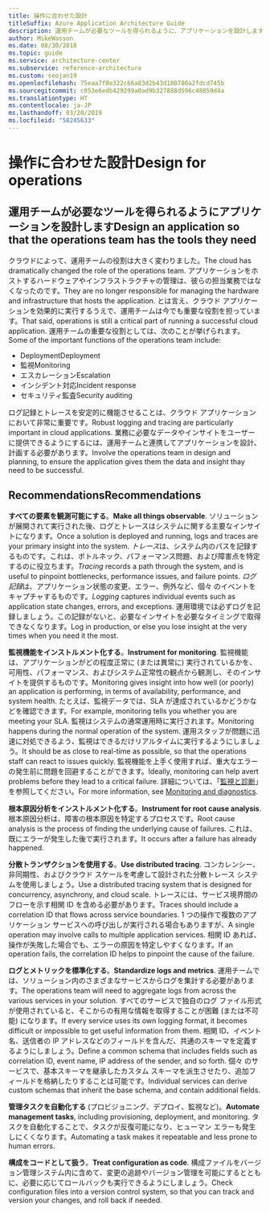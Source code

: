 ```yaml
---
title: 操作に合わせた設計
titleSuffix: Azure Application Architecture Guide
description: 運用チームが必要なツールを得られるように、アプリケーションを設計します。
author: MikeWasson
ms.date: 08/30/2018
ms.topic: guide
ms.service: architecture-center
ms.subservice: reference-architecture
ms.custom: seojan19
ms.openlocfilehash: 75eaa7f8e322c66a83d2b43d180780a2fdcd745b
ms.sourcegitcommit: c053e6edb429299a0ad9b327888d596c48859d4a
ms.translationtype: HT
ms.contentlocale: ja-JP
ms.lasthandoff: 03/20/2019
ms.locfileid: "58245633"
---
```

# <a name="design-for-operations"></a><span data-ttu-id="88c28-103">操作に合わせた設計</span><span class="sxs-lookup"><span data-stu-id="88c28-103">Design for operations</span></span>

## <a name="design-an-application-so-that-the-operations-team-has-the-tools-they-need"></a><span data-ttu-id="88c28-104">運用チームが必要なツールを得られるようにアプリケーションを設計します</span><span class="sxs-lookup"><span data-stu-id="88c28-104">Design an application so that the operations team has the tools they need</span></span>

<span data-ttu-id="88c28-105">クラウドによって、運用チームの役割は大きく変わりました。</span><span class="sxs-lookup"><span data-stu-id="88c28-105">The cloud has dramatically changed the role of the operations team.</span></span> <span data-ttu-id="88c28-106">アプリケーションをホストするハードウェアやインフラストラクチャの管理は、彼らの担当業務ではなくなったのです。</span><span class="sxs-lookup"><span data-stu-id="88c28-106">They are no longer responsible for managing the hardware and infrastructure that hosts the application.</span></span>  <span data-ttu-id="88c28-107">とは言え、クラウド アプリケーションを効果的に実行するうえで、運用チームは今でも重要な役割を担っています。</span><span class="sxs-lookup"><span data-stu-id="88c28-107">That said, operations is still a critical part of running a successful cloud application.</span></span> <span data-ttu-id="88c28-108">運用チームの重要な役割としては、次のことが挙げられます。</span><span class="sxs-lookup"><span data-stu-id="88c28-108">Some of the important functions of the operations team include:</span></span>

- <span data-ttu-id="88c28-109">Deployment</span><span class="sxs-lookup"><span data-stu-id="88c28-109">Deployment</span></span>
- <span data-ttu-id="88c28-110">監視</span><span class="sxs-lookup"><span data-stu-id="88c28-110">Monitoring</span></span>
- <span data-ttu-id="88c28-111">エスカレーション</span><span class="sxs-lookup"><span data-stu-id="88c28-111">Escalation</span></span>
- <span data-ttu-id="88c28-112">インシデント対応</span><span class="sxs-lookup"><span data-stu-id="88c28-112">Incident response</span></span>
- <span data-ttu-id="88c28-113">セキュリティ監査</span><span class="sxs-lookup"><span data-stu-id="88c28-113">Security auditing</span></span>

<span data-ttu-id="88c28-114">ログ記録とトレースを安定的に機能させることは、クラウド アプリケーションにおいて非常に重要です。</span><span class="sxs-lookup"><span data-stu-id="88c28-114">Robust logging and tracing are particularly important in cloud applications.</span></span> <span data-ttu-id="88c28-115">業務に必要なデータやインサイトをユーザーに提供できるようにするには、運用チームと連携してアプリケーションを設計、計画する必要があります。</span><span class="sxs-lookup"><span data-stu-id="88c28-115">Involve the operations team in design and planning, to ensure the application gives them the data and insight thay need to be successful.</span></span>  <!-- to do: Link to DevOps checklist -->

## <a name="recommendations"></a><span data-ttu-id="88c28-116">Recommendations</span><span class="sxs-lookup"><span data-stu-id="88c28-116">Recommendations</span></span>

<span data-ttu-id="88c28-117">**すべての要素を観測可能にする**。</span><span class="sxs-lookup"><span data-stu-id="88c28-117">**Make all things observable**.</span></span> <span data-ttu-id="88c28-118">ソリューションが展開されて実行された後、ログとトレースはシステムに関する主要なインサイトになります。</span><span class="sxs-lookup"><span data-stu-id="88c28-118">Once a solution is deployed and running, logs and traces are your primary insight into the system.</span></span> <span data-ttu-id="88c28-119">*トレース*は、システム内のパスを記録するものです。これは、ボトルネック、パフォーマンス問題、および障害点を特定するのに役立ちます。</span><span class="sxs-lookup"><span data-stu-id="88c28-119">*Tracing* records a path through the system, and is useful to pinpoint bottlenecks, performance issues, and failure points.</span></span> <span data-ttu-id="88c28-120">*ログ記録*は、アプリケーション状態の変更、エラー、例外など、個々 のイベントをキャプチャするものです。</span><span class="sxs-lookup"><span data-stu-id="88c28-120">*Logging* captures individual events such as application state changes, errors, and exceptions.</span></span> <span data-ttu-id="88c28-121">運用環境では必ずログを記録しましょう。この記録がないと、必要なインサイトを必要なタイミングで取得できなくなります。</span><span class="sxs-lookup"><span data-stu-id="88c28-121">Log in production, or else you lose insight at the very times when you need it the most.</span></span>

<span data-ttu-id="88c28-122">**監視機能をインストルメント化する**。</span><span class="sxs-lookup"><span data-stu-id="88c28-122">**Instrument for monitoring**.</span></span> <span data-ttu-id="88c28-123">監視機能は、アプリケーションがどの程度正常に (または異常に) 実行されているかを、可用性、パフォーマンス、およびシステム正常性の観点から観測し、そのインサイトを提供するものです。</span><span class="sxs-lookup"><span data-stu-id="88c28-123">Monitoring gives insight into how well (or poorly) an application is performing, in terms of availability, performance, and system health.</span></span> <span data-ttu-id="88c28-124">たとえば、監視データでは、SLA が達成されているかどうかなどを確認できます。</span><span class="sxs-lookup"><span data-stu-id="88c28-124">For example, monitoring tells you whether you are meeting your SLA.</span></span> <span data-ttu-id="88c28-125">監視はシステムの通常運用時に実行されます。</span><span class="sxs-lookup"><span data-stu-id="88c28-125">Monitoring happens during the normal operation of the system.</span></span> <span data-ttu-id="88c28-126">運用スタッフが問題に迅速に対処できるよう、監視はできるだけリアルタイムに実行するようにしましょう。</span><span class="sxs-lookup"><span data-stu-id="88c28-126">It should be as close to real-time as possible, so that the operations staff can react to issues quickly.</span></span> <span data-ttu-id="88c28-127">監視機能を上手く使用すれば、重大なエラーの発生前に問題を回避することができます。</span><span class="sxs-lookup"><span data-stu-id="88c28-127">Ideally, monitoring can help avert problems before they lead to a critical failure.</span></span> <span data-ttu-id="88c28-128">詳細については、「[監視と診断][monitoring]」を参照してください。</span><span class="sxs-lookup"><span data-stu-id="88c28-128">For more information, see [Monitoring and diagnostics][monitoring].</span></span>

<span data-ttu-id="88c28-129">**根本原因分析をインストルメント化する**。</span><span class="sxs-lookup"><span data-stu-id="88c28-129">**Instrument for root cause analysis**.</span></span> <span data-ttu-id="88c28-130">根本原因分析は、障害の根本原因を特定するプロセスです。</span><span class="sxs-lookup"><span data-stu-id="88c28-130">Root cause analysis is the process of finding the underlying cause of failures.</span></span> <span data-ttu-id="88c28-131">これは、既にエラーが発生した後で実行されます。</span><span class="sxs-lookup"><span data-stu-id="88c28-131">It occurs after a failure has already happened.</span></span>

<span data-ttu-id="88c28-132">**分散トランザクションを使用する**。</span><span class="sxs-lookup"><span data-stu-id="88c28-132">**Use distributed tracing**.</span></span> <span data-ttu-id="88c28-133">コンカレンシー、非同期性、およびクラウド スケールを考慮して設計された分散トレース システムを使用しましょう。</span><span class="sxs-lookup"><span data-stu-id="88c28-133">Use a distributed tracing system that is designed for concurrency, asynchrony, and cloud scale.</span></span> <span data-ttu-id="88c28-134">トレースには、サービス境界間のフローを示す相関 ID を含める必要があります。</span><span class="sxs-lookup"><span data-stu-id="88c28-134">Traces should include a correlation ID that flows across service boundaries.</span></span> <span data-ttu-id="88c28-135">1 つの操作で複数のアプリケーション サービスへの呼び出しが実行される場合もありますが、</span><span class="sxs-lookup"><span data-stu-id="88c28-135">A single operation may involve calls to multiple application services.</span></span> <span data-ttu-id="88c28-136">相関 ID あれば、操作が失敗した場合でも、エラーの原因を特定しやすくなります。</span><span class="sxs-lookup"><span data-stu-id="88c28-136">If an operation fails, the correlation ID helps to pinpoint the cause of the failure.</span></span>

<span data-ttu-id="88c28-137">**ログとメトリックを標準化する**。</span><span class="sxs-lookup"><span data-stu-id="88c28-137">**Standardize logs and metrics**.</span></span> <span data-ttu-id="88c28-138">運用チームでは、ソリューション内のさまざまなサービスからログを集計する必要があります。</span><span class="sxs-lookup"><span data-stu-id="88c28-138">The operations team will need to aggregate logs from across the various services in your solution.</span></span> <span data-ttu-id="88c28-139">すべてのサービスで独自のログ ファイル形式が使用されていると、そこからの有用な情報を取得することが困難 (または不可能) になります。</span><span class="sxs-lookup"><span data-stu-id="88c28-139">If every service uses its own logging format, it becomes difficult or impossible to get useful information from them.</span></span> <span data-ttu-id="88c28-140">相関 ID、イベント名、送信者の IP アドレスなどのフィールドを含んだ、共通のスキーマを定義するようにしましょう。</span><span class="sxs-lookup"><span data-stu-id="88c28-140">Define a common schema that includes fields such as correlation ID, event name, IP address of the sender, and so forth.</span></span> <span data-ttu-id="88c28-141">個々 のサービスで、基本スキーマを継承したカスタム スキーマを派生させたり、追加フィールドを格納したりすることは可能です。</span><span class="sxs-lookup"><span data-stu-id="88c28-141">Individual services can derive custom schemas that inherit the base schema, and contain additional fields.</span></span>

<span data-ttu-id="88c28-142">**管理タスクを自動化する** (プロビジョニング、デプロイ、監視など)。</span><span class="sxs-lookup"><span data-stu-id="88c28-142">**Automate management tasks**, including provisioning, deployment, and monitoring.</span></span> <span data-ttu-id="88c28-143">タスクを自動化することで、タスクが反復可能になり、ヒューマン エラーも発生しにくくなります。</span><span class="sxs-lookup"><span data-stu-id="88c28-143">Automating a task makes it repeatable and less prone to human errors.</span></span>

<span data-ttu-id="88c28-144">**構成をコードとして扱う**。</span><span class="sxs-lookup"><span data-stu-id="88c28-144">**Treat configuration as code**.</span></span> <span data-ttu-id="88c28-145">構成ファイルをバージョン管理システム内に含めて、変更の追跡やバージョン管理を可能にするとともに、必要に応じてロールバックも実行できるようにしましょう。</span><span class="sxs-lookup"><span data-stu-id="88c28-145">Check configuration files into a version control system, so that you can track and version your changes, and roll back if needed.</span></span>

<!-- links -->

[monitoring]: ../../best-practices/monitoring.md
